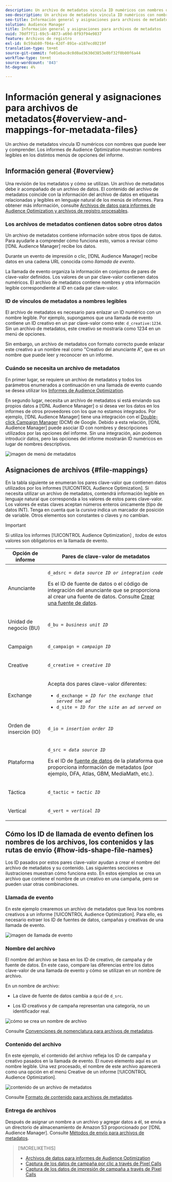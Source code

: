 ```yaml
---
description: Un archivo de metadatos vincula ID numéricos con nombres que puede leer y comprender. Los informes de Audience Optimization muestran nombres legibles en los distintos menús de opciones del informe.
seo-description: Un archivo de metadatos vincula ID numéricos con nombres que puede leer y comprender. Los informes de Audience Optimization muestran nombres legibles en los distintos menús de opciones del informe.
seo-title: Información general y asignaciones para archivos de metadatos
solution: Audience Manager
title: Información general y asignaciones para archivos de metadatos
uuid: 70df7f11-69c5-4873-a69d-8f93f94e9837
feature: Archivos de registro
exl-id: 8c59ab80-f04a-42df-891e-a187ecd0219f
translation-type: tm+mt
source-git-commit: fe01ebac8c0d0ad3630d3853e0bf32f0b00f6a44
workflow-type: tm+mt
source-wordcount: '843'
ht-degree: 4%

---
```


# Información general y asignaciones para archivos de metadatos{#overview-and-mappings-for-metadata-files}

Un archivo de metadatos vincula ID numéricos con nombres que puede leer y comprender. Los informes de Audience Optimization muestran nombres legibles en los distintos menús de opciones del informe.

## Información general {#overview}

Una revisión de los metadatos y cómo se utilizan. Un archivo de metadatos debe ir acompañado de un archivo de datos. El contenido del archivo de metadatos coincide con la información del archivo de datos en etiquetas relacionadas y legibles en lenguaje natural de los menús de informes. Para obtener más información, consulte [Archivos de datos para informes de Audience Optimization y archivos de registro procesables](../../../reporting/audience-optimization-reports/metadata-files-intro/datafiles-intro.md).

### Los archivos de metadatos contienen datos sobre otros datos

Un archivo de metadatos contiene información sobre otros tipos de datos. Para ayudarle a comprender cómo funciona esto, vamos a revisar cómo [!DNL Audience Manager] recibe los datos.

Durante un evento de impresión o clic, [!DNL Audience Manager] recibe datos en una cadena URL conocida como *llamada de evento*.

La llamada de evento organiza la información en conjuntos de pares de clave-valor definidos. Los valores de un par clave-valor contienen datos numéricos. El archivo de metadatos contiene nombres y otra información legible correspondiente al ID en cada par clave-valor.

### ID de vínculos de metadatos a nombres legibles

El archivo de metadatos es necesario para enlazar un ID numérico con un nombre legible. Por ejemplo, supongamos que una llamada de evento contiene un ID creativo en un par clave-valor como este: `d_creative:1234`. Sin un archivo de metadatos, este creativo se mostraría como 1234 en un menú de opciones.

Sin embargo, un archivo de metadatos con formato correcto puede enlazar este creativo a un nombre real como &quot;Creativo del anunciante A&quot;, que es un nombre que puede leer y reconocer en un informe.

### Cuándo se necesita un archivo de metadatos

En primer lugar, se requiere un archivo de metadatos y todos los parámetros enumerados a continuación en una llamada de evento cuando se desea utilizar los [Informes de Audience Optimization](../../../reporting/audience-optimization-reports/audience-optimization-reports.md).

En segundo lugar, necesita un archivo de metadatos si está enviando sus propios datos a [!DNL Audience Manager] o si desea ver los datos en los informes de otros proveedores con los que no estamos integrados. Por ejemplo, [!DNL Audience Manager] tiene una integración con el [Double-click Campaign Manager](../../../reporting/audience-optimization-reports/aor-advertisers/import-dcm.md) (DCM) de Google. Debido a esta relación, [!DNL Audience Manager] puede asociar ID con nombres y descripciones utilizados por las opciones del informe. Sin una integración, aún podemos introducir datos, pero las opciones del informe mostrarán ID numéricos en lugar de nombres descriptivos.

![imagen de menú de metadatos](/help/using/reporting/audience-optimization-reports/metadata-files-intro/assets/metadata_menu.png)

## Asignaciones de archivos {#file-mappings}

En la tabla siguiente se enumeran los pares clave-valor que contienen datos utilizados por los informes [!UICONTROL Audience Optimization]. Si necesita utilizar un archivo de metadatos, contendrá información legible en lenguaje natural que corresponda a los valores de estos pares clave-valor. Los valores de estas claves aceptan números enteros únicamente (tipo de datos INT). Tenga en cuenta que la *cursiva* indica un marcador de posición de variable. Otros elementos son constantes o claves y no cambian.

>[!IMPORTANT]
>
>Si utiliza los informes [!UICONTROL Audience Optimization] , *todos* de estos valores son obligatorios en la llamada de evento.

<table id="table_B2C8C493080E449CA71C4EF07D9476BD"> 
 <thead> 
  <tr> 
   <th colname="col1" class="entry"> Opción de informe </th> 
   <th colname="col2" class="entry"> Pares de clave-valor de metadatos </th> 
  </tr> 
 </thead>
 <tbody> 
  <tr> 
   <td colname="col1"> <p>Anunciante </p> </td> 
   <td colname="col2"> <p> <code>d_adsrc = <i>data source ID or integration code</i></code> </p> <p>Es el ID de fuente de datos o el código de integración del anunciante que se proporciona al crear una fuente de datos. Consulte <a href="../../../features/manage-datasources.md#create-data-source"> Crear una fuente de datos</a>. </p> </td> 
  </tr> 
  <tr> 
   <td colname="col1"> <p>Unidad de negocio (BU) </p> </td> 
   <td colname="col2"> <p> <code>d_bu = <i>business unit ID</i></code> </p> </td> 
  </tr> 
  <tr> 
   <td colname="col1"> <p>Campaign </p> </td> 
   <td colname="col2"> <p> <code>d_campaign = <i>campaign ID</i></code> </p> </td> 
  </tr> 
  <tr> 
   <td colname="col1"> <p>Creative </p> </td> 
   <td colname="col2"> <p> <code>d_creative = <i>creative ID</i></code> </p> </td> 
  </tr> 
  <tr> 
   <td colname="col1"> <p>Exchange </p> </td> 
   <td colname="col2"> <p>Acepta dos pares clave-valor diferentes: </p> 
    <ul id="ul_3B3B751A8A134096B0912E81A0983B9D"> 
     <li id="li_57BAC45A7B274AB695945E174A4D8A35"> <code>d_exchange = <i>ID for the exchange that served the ad</i></code> </li> 
     <li id="li_CCDF00DE59D3451C8EF590DD3E1A806D"> <code>d_site = <i>ID for the site an ad served on</i></code> </li> 
    </ul> </td> 
  </tr> 
  <tr> 
   <td colname="col1"> <p>Orden de inserción (IO) </p> </td> 
   <td colname="col2"> <p> <code>d_io = <i>insertion order ID</i></code> </p> </td> 
  </tr> 
  <tr> 
   <td colname="col1"> <p>Plataforma </p> </td> 
   <td colname="col2"> <p> <code>d_src = <i>data source ID</i></code> </p> <p>Es el ID de <a href="../../../features/datasources-list-and-settings.md#data-sources-list-and-settings"> fuente de datos</a> de la plataforma que proporciona información de metadatos (por ejemplo, DFA, Atlas, GBM, MediaMath, etc.). </p> </td> 
  </tr> 
  <tr> 
   <td colname="col1"> <p>Táctica </p> </td> 
   <td colname="col2"> <p> <code>d_tactic = <i>tactic ID</i></code> </p> </td> 
  </tr> 
  <tr> 
   <td colname="col1"> <p>Vertical </p> </td> 
   <td colname="col2"> <p> <code>d_vert = <i>vertical ID</i></code> </p> </td> 
  </tr> 
 </tbody> 
</table>

## Cómo los ID de llamada de evento definen los nombres de los archivos, los contenidos y las rutas de envío {#how-ids-shape-file-names}

Los ID pasados por estos pares clave-valor ayudan a crear el nombre del archivo de metadatos y su contenido. Las siguientes secciones e ilustraciones muestran cómo funciona esto. En estos ejemplos se crea un archivo que contiene el nombre de un creativo en una campaña, pero se pueden usar otras combinaciones.

### Llamada de evento

En este ejemplo crearemos un archivo de metadatos que lleva los nombres creativos a un informe [!UICONTROL Audience Optimization]. Para ello, es necesario extraer los ID de fuentes de datos, campañas y creativas de una llamada de evento.

![imagen de llamada de evento](/help/using/reporting/audience-optimization-reports/metadata-files-intro/assets/metadata_file_event.png)

### Nombre del archivo

El nombre del archivo se basa en los ID de creativo, de campaña y de fuente de datos. En este caso, compare las diferencias entre los datos clave-valor de una llamada de evento y cómo se utilizan en un nombre de archivo.

En un nombre de archivo:

* La clave de fuente de datos cambia a `dpid` de `d_src`.

* Los ID creativos y de campaña representan una categoría, no un identificador real.

![cómo se crea un nombre de archivo](/help/using/reporting/audience-optimization-reports/metadata-files-intro/assets/metadata_file_name.png)

Consulte [Convenciones de nomenclatura para archivos de metadatos](../../../reporting/audience-optimization-reports/metadata-files-intro/metadata-file-names.md).

### Contenido del archivo

En este ejemplo, el contenido del archivo refleja los ID de campaña y creativo pasados en la llamada de evento. El nuevo elemento aquí es un nombre legible. Una vez procesado, el nombre de este archivo aparecerá como una opción en el menú Creative de un informe [!UICONTROL Audience Optimization].

![contenido de un archivo de metadatos](/help/using/reporting/audience-optimization-reports/metadata-files-intro/assets/metadata_file_contents.png)

Consulte [Formato de contenido para archivos de metadatos](../../../reporting/audience-optimization-reports/metadata-files-intro/metadata-file-contents.md).

### Entrega de archivos

Después de asignar un nombre a un archivo y agregar datos a él, se envía a un directorio de almacenamiento de Amazon S3 proporcionado por [!DNL Audience Manager]. Consulte [Métodos de envío para archivos de metadatos](../../../reporting/audience-optimization-reports/metadata-files-intro/metadata-delivery-methods.md).

>[!MORELIKETHIS]
>
>* [Archivos de datos para informes de Audience Optimization](../../../reporting/audience-optimization-reports/metadata-files-intro/datafiles-intro.md)
>* [Captura de los datos de campaña por clic a través de Pixel Calls](../../../integration/media-data-integration/click-data-pixels.md)
>* [Captura de los datos de impresión de campaña a través de Pixel Calls](../../../integration/media-data-integration/impression-data-pixels.md)

